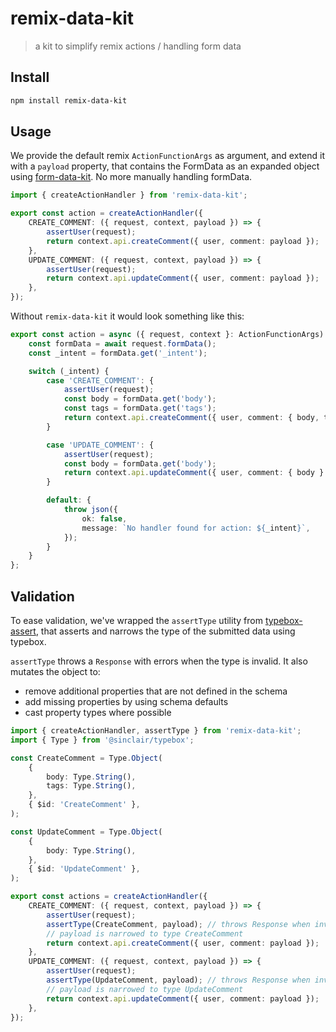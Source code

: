 # remix-data-kit

> a kit to simplify remix actions / handling form data

## Install

```sh
npm install remix-data-kit
```

## Usage

We provide the default remix `ActionFunctionArgs` as argument, and extend it with a `payload` property, that contains the FormData as an expanded object using [form-data-kit]. No more manually handling formData.

```ts
import { createActionHandler } from 'remix-data-kit';

export const action = createActionHandler({
	CREATE_COMMENT: ({ request, context, payload }) => {
		assertUser(request);
		return context.api.createComment({ user, comment: payload });
	},
	UPDATE_COMMENT: ({ request, context, payload }) => {
		assertUser(request);
		return context.api.updateComment({ user, comment: payload });
	},
});
```

Without `remix-data-kit` it would look something like this:

```ts
export const action = async ({ request, context }: ActionFunctionArgs) => {
	const formData = await request.formData();
	const _intent = formData.get('_intent');

	switch (_intent) {
		case 'CREATE_COMMENT': {
			assertUser(request);
			const body = formData.get('body');
			const tags = formData.get('tags');
			return context.api.createComment({ user, comment: { body, tags } });
		}

		case 'UPDATE_COMMENT': {
			assertUser(request);
			const body = formData.get('body');
			return context.api.updateComment({ user, comment: { body } });
		}

		default: {
			throw json({
				ok: false,
				message: `No handler found for action: ${_intent}`,
			});
		}
	}
};
```

## Validation

To ease validation, we've wrapped the `assertType` utility from [typebox-assert], that asserts and narrows the type of the submitted data using typebox.

`assertType` throws a `Response` with errors when the type is invalid. It also mutates the object to:

- remove additional properties that are not defined in the schema
- add missing properties by using schema defaults
- cast property types where possible

```ts
import { createActionHandler, assertType } from 'remix-data-kit';
import { Type } from '@sinclair/typebox';

const CreateComment = Type.Object(
	{
		body: Type.String(),
		tags: Type.String(),
	},
	{ $id: 'CreateComment' },
);

const UpdateComment = Type.Object(
	{
		body: Type.String(),
	},
	{ $id: 'UpdateComment' },
);

export const actions = createActionHandler({
	CREATE_COMMENT: ({ request, context, payload }) => {
		assertUser(request);
		assertType(CreateComment, payload); // throws Response when invalid
		// payload is narrowed to type CreateComment
		return context.api.createComment({ user, comment: payload });
	},
	UPDATE_COMMENT: ({ request, context, payload }) => {
		assertUser(request);
		assertType(UpdateComment, payload); // throws Response when invalid
		// payload is narrowed to type UpdateComment
		return context.api.updateComment({ user, comment: payload });
	},
});
```

[typebox-assert]: https://npmjs.com/typebox-assert
[form-data-kit]: https://npmjs.com/form-data-kit

